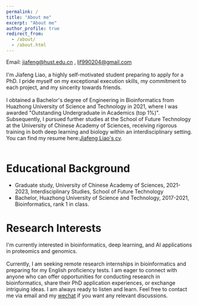 ```yaml
---
permalink: /
title: "About me"
excerpt: "About me"
author_profile: true
redirect_from: 
  - /about/
  - /about.html
---
```

Email: jiafeng@hust.edu.cn , ljf990204@gmail.com <br>
<br>
I'm Jiafeng Liao, a highly self-motivated student preparing to apply for a PhD. I pride myself on my exceptional execution skills, my commitment to each project, and my sincerity towards friends. <br>
<br>
I obtained a Bachelor's degree of Engineering in Bioinformatics from Huazhong University of Science and Technology in 2021, where I was awarded "Outstanding Undergraduate in Academics (top 1%)". Subsequently, I pursued further studies at the School of Future Technology at the University of Chinese Academy of Sciences, receiving rigorous training in both deep learning and biology within an interdisciplinary setting. You can find my resume here:[Jiafeng Liao's cv](../assets/academic_cv.pdf).<br>
<br>

Educational Background
=====
- Graduate study, University of Chinese Academy of Sciences, 2021-2023, Interdisciplinary Studies, School of Future Technology
- Bachelor, Huazhong University of Science and Technology, 2017-2021, Bioinformatics, rank 1 in class.
  

Research Interests
======
I'm currently interested in bioinformatics, deep learning, and AI applications in proteomics and genomics. <br> 
<br>
Currently, I am seeking remote research internships in bioinformatics and preparing for my English proficiency tests. I am eager to connect with anyone who can offer opportunities for conducting research in bioinformatics, share their PhD application experiences, or exchange intriguing ideas. I am always ready to listen and learn. Feel free to contact me via email and my [wechat](../images/Wechatljf.jpeg) if you want any relevant discussions.



